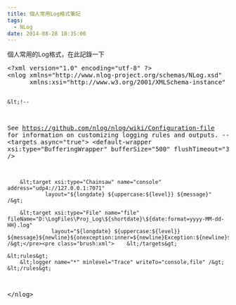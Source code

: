 ```yaml
---
title: 個人常用Log格式筆記
tags:
  - NLog
date: 2014-08-28 18:35:00
---
```


個人常用的Log格式，在此記錄一下

<div><pre class="brush:xml">&lt;?xml version="1.0" encoding="utf-8" ?&gt;
&lt;nlog xmlns="http://www.nlog-project.org/schemas/NLog.xsd"
      xmlns:xsi="http://www.w3.org/2001/XMLSchema-instance" autoReload="true"&gt;

    &lt;!-- 
  See https://github.com/nlog/nlog/wiki/Configuration-file 
  for information on customizing logging rules and outputs.
   --&gt;
    &lt;targets async="true"&gt;
        &lt;default-wrapper xsi:type="BufferingWrapper" bufferSize="500" flushTimeout="3000" /&gt;

        &lt;target xsi:type="Chainsaw" name="console" address="udp4://127.0.0.1:7071"
                layout="${longdate} ${uppercase:${level}} ${message}" /&gt;

        &lt;target xsi:type="File" name="file" fileName="D:\LogFiles\Proj_Log\${shortdate}\${date:format=yyyy-MM-dd-HH}.log"
                  layout="${longdate} ${uppercase:${level}} ${message}${newline}${onexception:inner=${newline}Exception:${newline}${exception:format=ToString}${newline}}STACKTRACE:${newline}${stacktrace:format=DetailedFlat}" /&gt;</pre><pre class="brush:xml">    &lt;/targets&gt;

    &lt;rules&gt;
        &lt;logger name="*" minlevel="Trace" writeTo="console,file" /&gt;
    &lt;/rules&gt;
&lt;/nlog&gt;
</pre></div>